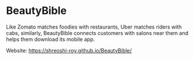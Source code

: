 # BeautyBible
Like Zomato matches foodies with restaurants, Uber matches riders with cabs, similarly, BeautyBible connects customers with salons near them and helps them download its mobile app.

Website: https://shreoshi-roy.github.io/BeautyBible/
